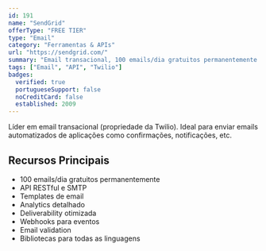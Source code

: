 ```yaml
---
id: 191
name: "SendGrid"
offerType: "FREE TIER"
type: "Email"
category: "Ferramentas & APIs"
url: "https://sendgrid.com/"
summary: "Email transacional, 100 emails/dia gratuitos permanentemente."
tags: ["Email", "API", "Twilio"]
badges:
  verified: true
  portugueseSupport: false
  noCreditCard: false
  established: 2009
---
```


Líder em email transacional (propriedade da Twilio). Ideal para enviar emails automatizados de aplicações como confirmações, notificações, etc.

## Recursos Principais

- 100 emails/dia gratuitos permanentemente
- API RESTful e SMTP
- Templates de email
- Analytics detalhado
- Deliverability otimizada
- Webhooks para eventos
- Email validation
- Bibliotecas para todas as linguagens
